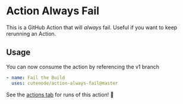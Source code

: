 # Action Always Fail

This is a GitHub Action that will _always_ fail. Useful if you want to keep rerunning an Action.

## Usage

You can now consume the action by referencing the v1 branch

```yaml
- name: Fail the Build
  uses: cutenode/action-always-fail@master
```

See the [actions tab](https://github.com/actions/javascript-action/actions) for runs of this action! :rocket:
